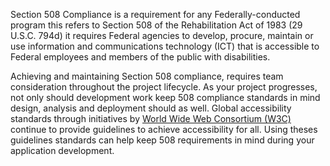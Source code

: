 Section 508 Compliance is a requirement for any Federally-conducted program this refers to Section 508 of the Rehabilitation Act of 1983 (29 U.S.C. 794d) it requires Federal agencies to develop, procure, maintain or use information and communications technology (ICT) that is accessible to Federal employees and members of the public with disabilities.<br>

Achieving and maintaining Section 508 compliance, requires team consideration throughout the project lifecycle. As your project progresses, not only should development work keep 508 compliance standards in mind design, analysis and deployment should as well. Global accessibility standards through initiatives by [World Wide Web Consortium (W3C)](https://www.w3.org) continue to provide guidelines to achieve accessibility for all. Using theses guidelines standards can help keep 508 requirements in mind during your application development.
